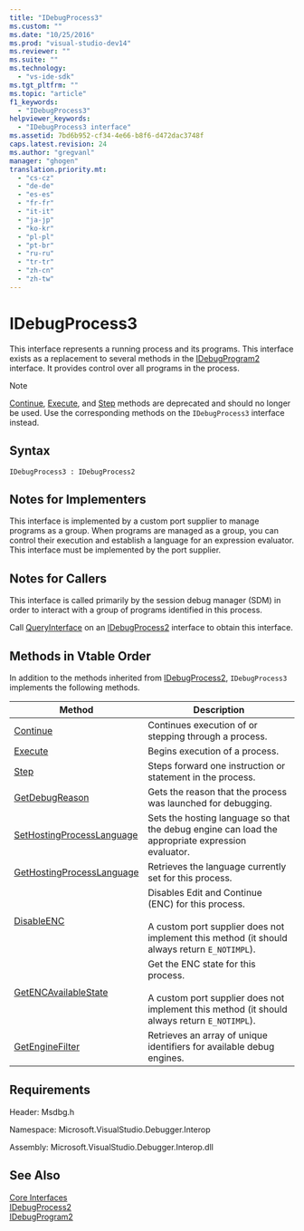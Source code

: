```yaml
---
title: "IDebugProcess3"
ms.custom: ""
ms.date: "10/25/2016"
ms.prod: "visual-studio-dev14"
ms.reviewer: ""
ms.suite: ""
ms.technology: 
  - "vs-ide-sdk"
ms.tgt_pltfrm: ""
ms.topic: "article"
f1_keywords: 
  - "IDebugProcess3"
helpviewer_keywords: 
  - "IDebugProcess3 interface"
ms.assetid: 7bd6b952-cf34-4e66-b8f6-d472dac3748f
caps.latest.revision: 24
ms.author: "gregvanl"
manager: "ghogen"
translation.priority.mt: 
  - "cs-cz"
  - "de-de"
  - "es-es"
  - "fr-fr"
  - "it-it"
  - "ja-jp"
  - "ko-kr"
  - "pl-pl"
  - "pt-br"
  - "ru-ru"
  - "tr-tr"
  - "zh-cn"
  - "zh-tw"
---
```

# IDebugProcess3
This interface represents a running process and its programs. This interface exists as a replacement to several methods in the [IDebugProgram2](../extensibility-debugger-reference/idebugprogram2.md) interface. It provides control over all programs in the process.  
  
> [!NOTE]
>  [Continue](../extensibility-debugger-reference/idebugprogram2--continue.md), [Execute](../extensibility-debugger-reference/idebugprogram2--execute.md), and [Step](../extensibility-debugger-reference/idebugprogram2--step.md) methods are deprecated and should no longer be used. Use the corresponding methods on the `IDebugProcess3` interface instead.  
  
## Syntax  
  
```  
IDebugProcess3 : IDebugProcess2  
```  
  
## Notes for Implementers  
 This interface is implemented by a custom port supplier to manage programs as a group. When programs are managed as a group, you can control their execution and establish a language for an expression evaluator. This interface must be implemented by the port supplier.  
  
## Notes for Callers  
 This interface is called primarily by the session debug manager (SDM) in order to interact with a group of programs identified in this process.  
  
 Call [QueryInterface](../Topic/QueryInterface.md) on an [IDebugProcess2](../extensibility-debugger-reference/idebugprocess2.md) interface to obtain this interface.  
  
## Methods in Vtable Order  
 In addition to the methods inherited from [IDebugProcess2](../extensibility-debugger-reference/idebugprocess2.md), `IDebugProcess3` implements the following methods.  
  
|Method|Description|  
|------------|-----------------|  
|[Continue](../extensibility-debugger-reference/idebugprocess3--continue.md)|Continues execution of or stepping through a process.|  
|[Execute](../extensibility-debugger-reference/idebugprocess3--execute.md)|Begins execution of a process.|  
|[Step](../extensibility-debugger-reference/idebugprocess3--step.md)|Steps forward one instruction or statement in the process.|  
|[GetDebugReason](../extensibility-debugger-reference/idebugprocess3--getdebugreason.md)|Gets the reason that the process was launched for debugging.|  
|[SetHostingProcessLanguage](../extensibility-debugger-reference/idebugprocess3--sethostingprocesslanguage.md)|Sets the hosting language so that the debug engine can load the appropriate expression evaluator.|  
|[GetHostingProcessLanguage](../extensibility-debugger-reference/idebugprocess3--gethostingprocesslanguage.md)|Retrieves the language currently set for this process.|  
|[DisableENC](../extensibility-debugger-reference/idebugprocess3--disableenc.md)|Disables Edit and Continue (ENC) for this process.<br /><br /> A custom port supplier does not implement this method (it should always return `E_NOTIMPL`).|  
|[GetENCAvailableState](../extensibility-debugger-reference/idebugprocess3--getencavailablestate.md)|Get the ENC state for this process.<br /><br /> A custom port supplier does not implement this method (it should always return `E_NOTIMPL`).|  
|[GetEngineFilter](../extensibility-debugger-reference/idebugprocess3--getenginefilter.md)|Retrieves an array of unique identifiers for available debug engines.|  
  
## Requirements  
 Header: Msdbg.h  
  
 Namespace: Microsoft.VisualStudio.Debugger.Interop  
  
 Assembly: Microsoft.VisualStudio.Debugger.Interop.dll  
  
## See Also  
 [Core Interfaces](../extensibility-debugger-reference/core-interfaces.md)   
 [IDebugProcess2](../extensibility-debugger-reference/idebugprocess2.md)   
 [IDebugProgram2](../extensibility-debugger-reference/idebugprogram2.md)